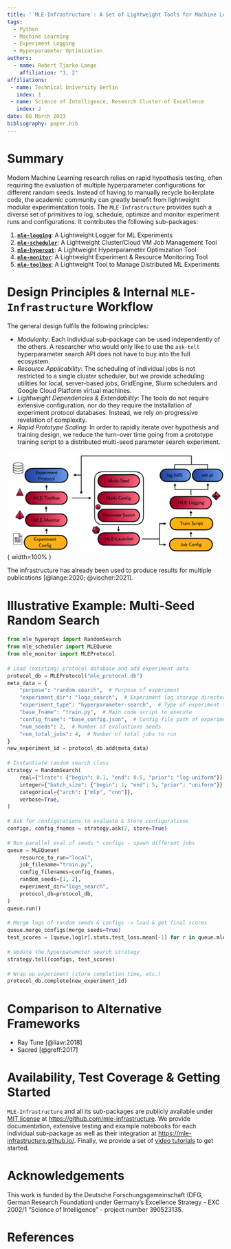 ```yaml
---
title: '`MLE-Infrastructure`: A Set of Lightweight Tools for Machine Learning Experimentation'
tags:
  - Python
  - Machine Learning
  - Experiment Logging
  - Hyperparameter Optimization
authors:
  - name: Robert Tjarko Lange
    affiliation: "1, 2"
affiliations:
 - name: Technical University Berlin
   index: 1
 - name: Science of Intelligence, Research Cluster of Excellence
   index: 2
date: 08 March 2023
bibliography: paper.bib
---
```


# Summary

Modern Machine Learning research relies on rapid hypothesis testing, often requiring the evaluation of multiple hyperparameter configurations for different random seeds. Instead of having to manually recycle boilerplate code, the academic community can greatly benefit from lightweight modular experimentation tools. The `MLE-Infrastructure` provides such a diverse set of primitives to log, schedule, optimize and monitor experiment runs and configurations. It contributes the following sub-packages:

1. **[`mle-logging`](https://github.com/mle-infrastructure/mle-logging)**: A Lightweight Logger for ML Experiments
2. **[`mle-scheduler`](https://github.com/mle-infrastructure/mle-scheduler)**: A Lightweight Cluster/Cloud VM Job Management Tool
3. **[`mle-hyperopt`](https://github.com/mle-infrastructure/mle-hyperopt)**: A Lightweight Hyperparameter Optimization Tool
4. **[`mle-monitor`](https://github.com/mle-infrastructure/mle-monitor)**: A Lightweight Experiment & Resource Monitoring Tool
5. **[`mle-toolbox`](https://github.com/mle-infrastructure/mle-toolbox)**: A Lightweight Tool to Manage Distributed ML Experiments

# Design Principles & Internal `MLE-Infrastructure` Workflow

The general design fulfils the following principles:

- *Modularity*: Each individual sub-package can be used independently of the others. A researcher who would only like to use the `ask`-`tell` hyperparameter search API does not have to buy into the full ecosystem.
- *Resource Applicability*: The scheduling of individual jobs is not restricted to a single cluster scheduler, but we provide scheduling utilities for local, server-based jobs, GridEngine, Slurm schedulers and Google Cloud Platform virtual machines.
- *Lightweight Dependencies & Extendability*: The tools do not require extensive configuration, nor do they require the installation of experiment protocol databases. Instead, we rely on progressive revelation of complexity.
- *Rapid Prototype Scaling*: In order to rapidly iterate over hypothesis and training design, we reduce the turn-over time going from a prototype training script to a distributed multi-seed parameter search experiment.

![`MLE-Infrastructure` workflow. Each of the individual sub-packages are synthesized by the `mle-toolbox`, which manages the training jobs.](figure.png){ width=100% }

The infrastructure has already been used to produce results for multiple publications [@lange:2020; @vischer:2021].


# Illustrative Example: Multi-Seed Random Search

```python
from mle_hyperopt import RandomSearch
from mle_scheduler import MLEQueue
from mle_monitor import MLEProtocol

# Load (existing) protocol database and add experiment data
protocol_db = MLEProtocol("mle_protocol.db")
meta_data = {
    "purpose": "random search",  # Purpose of experiment
    "experiment_dir": "logs_search",  # Experiment log storage directory
    "experiment_type": "hyperparameter-search",  # Type of experiment to run
    "base_fname": "train.py",  # Main code script to execute
    "config_fname": "base_config.json",  # Config file path of experiment
    "num_seeds": 2,  # Number of evaluations seeds
    "num_total_jobs": 4,  # Number of total jobs to run
}
new_experiment_id = protocol_db.add(meta_data)

# Instantiate random search class
strategy = RandomSearch(
    real={"lrate": {"begin": 0.1, "end": 0.5, "prior": "log-uniform"}},
    integer={"batch_size": {"begin": 1, "end": 5, "prior": "uniform"}},
    categorical={"arch": ["mlp", "cnn"]},
    verbose=True,
)

# Ask for configurations to evaluate & Store configurations
configs, config_fnames = strategy.ask(2, store=True)

# Run parallel eval of seeds * configs - spawn different jobs
queue = MLEQueue(
    resource_to_run="local",
    job_filename="train.py",
    config_filenames=config_fnames,
    random_seeds=[1, 2],
    experiment_dir="logs_search",
    protocol_db=protocol_db,
)
queue.run()

# Merge logs of random seeds & configs -> load & get final scores
queue.merge_configs(merge_seeds=True)
test_scores = [queue.log[r].stats.test_loss.mean[-1] for r in queue.mle_run_ids]

# Update the hyperparameter search strategy
strategy.tell(configs, test_scores)

# Wrap up experiment (store completion time, etc.)
protocol_db.complete(new_experiment_id)
```

# Comparison to Alternative Frameworks

- Ray Tune [@liaw:2018]
- Sacred [@greff:2017]

# Availability, Test Coverage & Getting Started

`MLE-Infrastructure` and all its sub-packages are publicly available under [MIT license](https://github.com/mle-infrastructure/mle-toolbox/blob/main/LICENSE) at <https://github.com/mle-infrastructure>. We provide documentation, extensive testing and example notebooks for each individual sub-package as well as their integration at <https://mle-infrastructure.github.io/>. Finally, we provide a set of [video tutorials](https://www.youtube.com/channel/UC0-TXSpwRL9EQbW-SIqjqjg) to get started.

# Acknowledgements

This work is funded by the Deutsche Forschungsgemeinschaft (DFG, German Research Foundation) under Germany’s Excellence Strategy - EXC 2002/1 “Science of Intelligence” - project number 390523135.

# References
